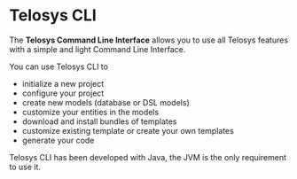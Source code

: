 # Telosys CLI

The **Telosys Command Line Interface** allows you to use all Telosys features with a simple and light Command Line Interface.

You can use Telosys CLI to

* initialize a new project
* configure your project 
* create new models \(database or DSL models\)
* customize your entities in the models 
* download and install bundles of templates
* customize existing template or create your own templates
* generate your code 

Telosys CLI has been developed with Java, the JVM is the only requirement to use it.

